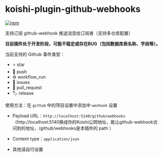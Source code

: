 # koishi-plugin-github-webhooks

[![npm](https://img.shields.io/npm/v/koishi-plugin-github-webhooks?style=flat-square)](https://www.npmjs.com/package/koishi-plugin-github-webhooks)

支持订阅 github-webhook 推送消息给订阅者（支持多仓库配置）

**目前插件处于开发阶段，可能不稳定或存在BUG（包括数据库表名称、字段等）。**

当前支持的 Github 事件类型：
 - ⭐ star
 - 🚀 push
 - ⚙️ workflow_run
 - 📝 issues
 - 🔀 pull_request
 - 🏷️ release

使用方法：在 `github` 中的项目设置中添加中 `wenhook` 设置
 - Payload URL：`http://localhost:5140/github/webhooks` （http://localhost:5140换成你的Koishi公网地址，能让github-webhook访问到的地址，/github/webhooks是本插件的 path ）

 - Content type：`application/json`
 
 - 其他请自行设置